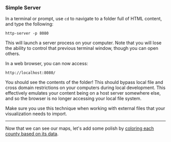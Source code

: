 ### Simple Server

In a terminal or prompt, use `cd` to navigate to a folder full of HTML content, and type the following:

```
http-server -p 8080
```

This will launch a server process on your computer. Note that you will lose the ability to control that previous terminal window, though you can open others.

In a web browser, you can now access:

```
http://localhost:8080/
```

You should see the contents of the folder! This should bypass local file and cross domain restrictions on your computers during local development. This effectively emulates your content being on a host server somewhere else, and so the browser is no longer accessing your local file system.

Make sure you use this technique when working with external files that your visualization needs to import.

-----

Now that we can see our maps, let's add some polish by [coloring each county based on its data](choropleth.md).